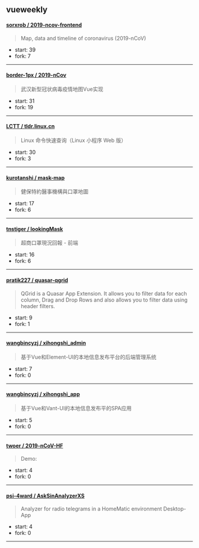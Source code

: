 ## vueweekly

#### [sorxrob / 2019-ncov-frontend](https://github.com/sorxrob/2019-ncov-frontend)

> Map, data and timeline of coronavirus (2019-nCoV)

+ start: 39
+ fork: 7

----


#### [border-1px / 2019-nCov](https://github.com/border-1px/2019-nCov)

> 武汉新型冠状病毒疫情地图Vue实现

+ start: 31
+ fork: 19

----


#### [LCTT / tldr.linux.cn](https://github.com/LCTT/tldr.linux.cn)

> Linux 命令快速查询（Linux 小程序 Web 版）

+ start: 30
+ fork: 3

----


#### [kurotanshi / mask-map](https://github.com/kurotanshi/mask-map)

> 健保特約醫事機構與口罩地圖

+ start: 17
+ fork: 6

----


#### [tnstiger / lookingMask](https://github.com/tnstiger/lookingMask)

> 超商口罩現況回報 - 前端

+ start: 16
+ fork: 6

----


#### [pratik227 / quasar-qgrid](https://github.com/pratik227/quasar-qgrid)

> QGrid is a Quasar App Extension.  It allows you to filter data for each column, Drag and Drop Rows and also allows you to filter data using header filters. 

+ start: 9
+ fork: 1

----


#### [wangbincyzj / xihongshi_admin](https://github.com/wangbincyzj/xihongshi_admin)

> 基于Vue和Element-UI的本地信息发布平台的后端管理系统

+ start: 7
+ fork: 0

----


#### [wangbincyzj / xihongshi_app](https://github.com/wangbincyzj/xihongshi_app)

> 基于Vue和Vant-UI的本地信息发布平的SPA应用

+ start: 5
+ fork: 0

----


#### [twoer / 2019-nCoV-HF](https://github.com/twoer/2019-nCoV-HF)

> Demo:

+ start: 4
+ fork: 0

----


#### [psi-4ward / AskSinAnalyzerXS](https://github.com/psi-4ward/AskSinAnalyzerXS)

> Analyzer for radio telegrams in a HomeMatic environment Desktop-App

+ start: 4
+ fork: 0

----

